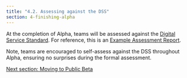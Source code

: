 ```yaml
---
title: "4.2. Assessing against the DSS"
section: 4-finishing-alpha
---
```


At the completion of Alpha, teams will be assessed against the [Digital Service Standard](https://www.dto.gov.au/standard/meeting-standard/). For reference, this is an [Example Assessment Report](https://www.dto.gov.au/projects/alpha-assemsment-department-immigration-and-border-protection-citizenship-appointment).

Note, teams are encouraged to self-assess against the DSS  throughout Alpha, ensuring no surprises during the formal assessment.

[Next section: Moving to Public Beta](4-3-public-beta.html)

